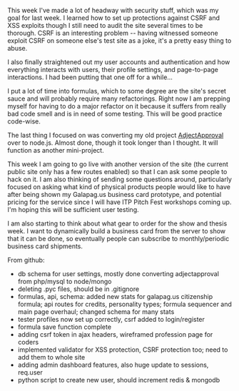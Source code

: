 This week I've made a lot of headway with security stuff, which was my goal for last week.  I learned how to set up protections against CSRF and XSS exploits though I still need to audit the site several times to be thorough.  CSRF is an interesting problem -- having witnessed someone exploit CSRF on someone else's test site as a joke, it's a pretty easy thing to abuse.

I also finally straightened out my user accounts and authentication and how everything interacts with users, their profile settings, and page-to-page interactions.  I had been putting that one off for a while...

I put a lot of time into formulas, which to some degree are the site's secret sauce and will probably require many refactorings.  Right now I am prepping myself for having to do a major refactor on it because it suffers from really bad code smell and is in need of some testing.  This will be good practice code-wise.

The last thing I focused on was converting my old project [AdjectApproval](http://benturner.com/adjectapproval/) over to node.js.  Almost done, though it took longer than I thought.  It will function as another mini-project.

This week I am going to go live with another version of the site (the current public site only has a few routes enabled) so that I can ask some people to hack on it.  I am also thinking of sending some questions around, particularly focused on asking what kind of physical products people would like to have after being shown my Galapag.us business card prototype, and potential pricing for the service since I will have ITP Pitch Fest workshops coming up.  I'm hoping this will be sufficient user testing.

I am also starting to think about what gear to order for the show and thesis week.  I want to dynamically build a business card from the server to show that it can be done, so eventually people can subscribe to monthly/periodic business card shipments.

From github:

* db schema for user settings, mostly done converting adjectapproval from php/mysql to node/mongo
* deleting .pyc files, should be in .gitignore
* formulas, api, schema: added new stats for galapag.us citizenship formula; api routes for credits, personality types; formula sequencer and main page overhaul; changed schema for many stats
* tester profiles now set up correctly, csrf added to login/register
* formula save function complete
* adding csrf token in ajax headers, wireframed profession page for coders
* implemented validator for XSS protection, CSRF protection too; need to add them to whole site
* adding admin dashboard features, also huge update to sessions, req.user
* python script to create new user, should increment redis & mongodb
